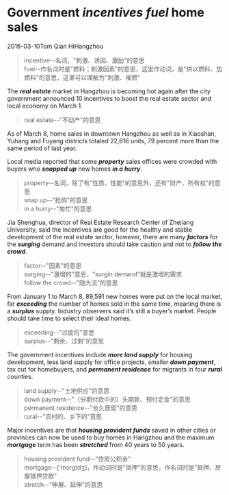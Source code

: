 # Government _**incentives**_ _**fuel**_ home sales

2016-03-10Tom Qian HiHangzhou
>incentive--名词，"刺激、诱因、激励"的意思  
>fuel--作名词时是"燃料；刺激因素"的意思，这里作动词，是"供以燃料、加燃料"的意思，这里可以理解为"刺激、催燃"  

The _**real estate**_ market in Hangzhou is becoming hot again after the city government announced 10 incentives to boost the real estate sector and local economy on March 1.
>real estate--"不动产"的意思   

As of March 8, home sales in downtown Hangzhou as well as in Xiaoshan, Yuhang and Fuyang districts totaled 22,616 units, 79 percent more than the same period of last year.

Local media reported that some _**property**_ sales offices were crowded with buyers who _**snapped up**_ new homes _**in a hurry**_.
>property--名词，除了有"性质、性能"的意思外，还有"财产、所有权"的意思  
>snap up--"抢购"的意思  
>in a hurry--"匆忙"的意思  

Jia Shenghua, director of Real Estate Research Center of Zhejiang University, said the incentives are good for the healthy and stable development of the real estate sector, however, there are many _**factors**_ for the _**surging**_ demand and investors should take caution and not to _**follow the crowd**_.
>factor--"因素"的意思  
>surging--"激增的"意思，"surgin demand"就是激增的需求  
>follow the crowd--"随大流"的意思  

From January 1 to March 8, 89,591 new homes were put on the local market, far _**exceeding**_ the number of homes sold in the same time, meaning there is a _**surplus**_ supply. Industry observers said it’s still a buyer’s market. People should take time to select their ideal homes.
>exceeding--"过度的"意思  
>surplus--"剩余、过剩"的意思  

The government incentives include _**more land supply**_ for housing development, less land supply for office projects, smaller _**down payment**_, tax cut for homebuyers, and _**permanent residence**_ for migrants in four _**rural**_ counties.
>land supply--"土地供应"的意思  
>down payment--"（分期付款中的）头期款、预付定金"的意思  
>permanent residence--"长久居留"的意思  
>rural--"农村的、乡下的"意思  

Major incentives are that _**housing provident funds**_ saved in other cities or provinces can now be used to buy homes in Hangzhou and the maximum _**mortgage**_ term has been _**stretched**_ from 40 years to 50 years.
>housing provident fund--"住房公积金"  
>mortgage--['mɔrɡɪdʒ]，作动词时是"抵押"的意思，作名词时是"抵押、房屋抵押贷款"  
>stretch--"伸展、延伸"的意思
